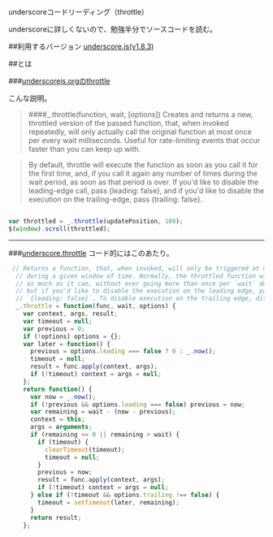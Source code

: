 underscoreコードリーディング（throttle）

underscoreに詳しくないので、勉強半分でソースコードを読む。



##利用するバージョン
[underscore.js(v1.8.3)](https://github.com/jashkenas/underscore/tree/1.8.3)


##とは


###[underscorejs.orgのthrottle](http://underscorejs.org/#throttle)

こんな説明。
>####_.throttle(function, wait, [options]) 
>Creates and returns a new, throttled version of the passed function, that, when invoked repeatedly, will only actually call the original function at most once per every wait milliseconds.
>Useful for rate-limiting events that occur faster than you can keep up with.

>By default, throttle will execute the function as soon as you call it for the first time, and, if you call it again any number of times during the wait period, as soon as that period is over. 
>If you'd like to disable the leading-edge call, pass {leading: false}, and if you'd like to disable the execution on the trailing-edge, pass 
{trailing: false}.

```javascript

var throttled = _.throttle(updatePosition, 100);
$(window).scroll(throttled);

```
------------- 


###[underscore.throttle](https://github.com/jashkenas/underscore/blob/1.8.3/underscore.js#L776)
コード的にはこのあたり。

```javascript
 // Returns a function, that, when invoked, will only be triggered at most once
  // during a given window of time. Normally, the throttled function will run
  // as much as it can, without ever going more than once per `wait` duration;
  // but if you'd like to disable the execution on the leading edge, pass
  // `{leading: false}`. To disable execution on the trailing edge, ditto.
  _.throttle = function(func, wait, options) {
    var context, args, result;
    var timeout = null;
    var previous = 0;
    if (!options) options = {};
    var later = function() {
      previous = options.leading === false ? 0 : _.now();
      timeout = null;
      result = func.apply(context, args);
      if (!timeout) context = args = null;
    };
    return function() {
      var now = _.now();
      if (!previous && options.leading === false) previous = now;
      var remaining = wait - (now - previous);
      context = this;
      args = arguments;
      if (remaining <= 0 || remaining > wait) {
        if (timeout) {
          clearTimeout(timeout);
          timeout = null;
        }
        previous = now;
        result = func.apply(context, args);
        if (!timeout) context = args = null;
      } else if (!timeout && options.trailing !== false) {
        timeout = setTimeout(later, remaining);
      }
      return result;
    };
```
